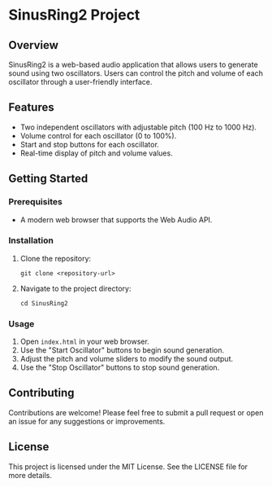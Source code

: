 # SinusRing2 Project

## Overview
SinusRing2 is a web-based audio application that allows users to generate sound using two oscillators. Users can control the pitch and volume of each oscillator through a user-friendly interface.

## Features
- Two independent oscillators with adjustable pitch (100 Hz to 1000 Hz).
- Volume control for each oscillator (0 to 100%).
- Start and stop buttons for each oscillator.
- Real-time display of pitch and volume values.

## Getting Started

### Prerequisites
- A modern web browser that supports the Web Audio API.

### Installation
1. Clone the repository:
   ```
   git clone <repository-url>
   ```
2. Navigate to the project directory:
   ```
   cd SinusRing2
   ```

### Usage
1. Open `index.html` in your web browser.
2. Use the "Start Oscillator" buttons to begin sound generation.
3. Adjust the pitch and volume sliders to modify the sound output.
4. Use the "Stop Oscillator" buttons to stop sound generation.

## Contributing
Contributions are welcome! Please feel free to submit a pull request or open an issue for any suggestions or improvements.

## License
This project is licensed under the MIT License. See the LICENSE file for more details.